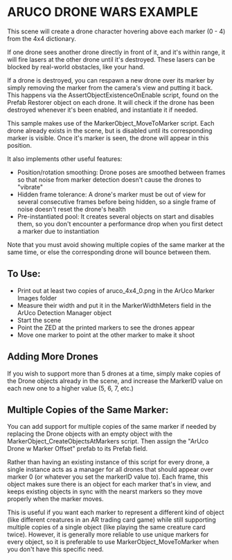 # ARUCO DRONE WARS EXAMPLE

This scene will create a drone character hovering above each marker (0 - 4) from the 4x4 dictionary. 

If one drone sees another drone directly in front of it, and it's within range, it will fire lasers at the other drone until it's destroyed. 
These lasers can be blocked by real-world obstacles, like your hand. 

If a drone is destroyed, you can respawn a new drone over its marker by simply removing the marker from the camera's view and putting it back. 
This happens via the AssertObjectExistenceOnEnable script, found on the Prefab Restorer object on each drone. It will check if the drone has been destroyed 
whenever it's been enabled, and instantiate it if needed.

This sample makes use of the MarkerObject_MoveToMarker script. Each drone already exists in the scene, but is disabled until its corresponding marker is visible. 
Once it's marker is seen, the drone will appear in this position. 

It also implements other useful features: 

- Position/rotation smoothing: Drone poses are smoothed between frames so that noise from marker detection doesn't cause the drones to "vibrate"
- Hidden frame tolerance: A drone's marker must be out of view for several consecutive frames before being hidden, so a single frame of noise doesn't reset the drone's health 
- Pre-instantiated pool: It creates several objects on start and disables them, so you don't encounter a performance drop when you first detect a marker due to instantiation

Note that you must avoid showing multiple copies of the same marker at the same time, or else the corresponding drone will bounce between them. 

## To Use:

- Print out at least two copies of aruco_4x4_0.png in the ArUco Marker Images folder
- Measure their width and put it in the MarkerWidthMeters field in the ArUco Detection Manager object
- Start the scene
- Point the ZED at the printed markers to see the drones appear
- Move one marker to point at the other marker to make it shoot

## Adding More Drones

If you wish to support more than 5 drones at a time, simply make copies of the Drone objects already in the scene, and increase the MarkerID value on each new one
to a higher value (5, 6, 7, etc.)

## Multiple Copies of the Same Marker: 

You can add support for multiple copies of the same marker if needed by replacing the Drone objects with an empty object with the MarkerObject_CreateObjectsAtMarkers 
script. Then assign the "ArUco Drone w Marker Offset" prefab to its Prefab field.

Rather than having an existing instance of this script for every drone, a single instance acts as a manager for all drones that should appear over marker 0 (or whatever 
you set the markerID value to). Each frame, this object makes sure there is an object for each marker that's in view, and keeps existing objects in sync with the nearst 
markers so they move properly when the marker moves. 

This is useful if you want each marker to represent a different kind of object (like different creatures in an AR trading card game) while still supporting multiple copies
of a single object (like playing the same creature card twice). However, it is generally more reliable to use unique markers for every object, so it is preferable
to use MarkerObject_MoveToMarker when you don't have this specific need. 